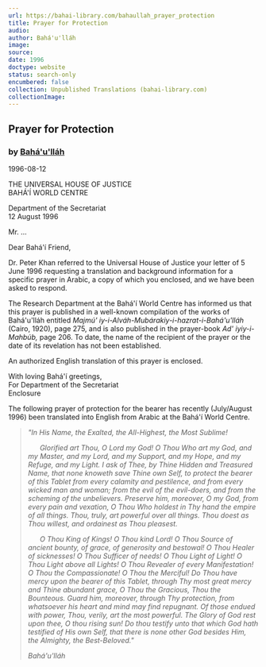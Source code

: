 ```yaml
---
url: https://bahai-library.com/bahaullah_prayer_protection
title: Prayer for Protection
audio: 
author: Bahá'u'lláh
image: 
source: 
date: 1996
doctype: website
status: search-only
encumbered: false
collection: Unpublished Translations (bahai-library.com)
collectionImage: 
---
```



## Prayer for Protection

### by [Bahá'u'lláh](https://bahai-library.com/author/Bahá'u'lláh)

1996-08-12


THE UNIVERSAL HOUSE OF JUSTICE  
BAHÁ'Í WORLD CENTRE

Department of the Secretariat  
12 August 1996 

Mr. ...  
  
Dear Bahá'í Friend,  
  
Dr. Peter Khan referred to the Universal House of Justice your letter of 5 June 1996 requesting a translation and background information for a specific prayer in Arabic, a copy of which you enclosed, and we have been asked to respond.  
  
The Research Department at the Bahá'í World Centre has informed us that this prayer is published in a well-known compilation of the works of Bahá'u'lláh entitled _Majmú' iy-i-Alváh-Mubárakiy-i-hazrat-i-Bahá'u'lláh_ (Cairo, 1920), page 275, and is also published in the prayer-book _Ad' iyiy-i-Mahbúb,_ page 206. To date, the name of the recipient of the prayer or the date of its revelation has not been established.  
  
An authorized English translation of this prayer is enclosed.

With loving Bahá'í greetings,  
For Department of the Secretariat  
Enclosure

The following prayer of protection for the bearer has recently (July/August 1996) been translated into English from Arabic at the Bahá'í World Centre.  
  

> _"In His Name, the Exalted, the All-Highest, the Most Sublime!_  
>   
>       _Glorified art Thou, O Lord my God! O Thou Who art my God, and my Master, and my Lord, and my Support, and my Hope, and my Refuge, and my Light. I ask of Thee, by Thine Hidden and Treasured Name, that none knoweth save Thine own Self, to protect the bearer of this Tablet from every calamity and pestilence, and from every wicked man and woman; from the evil of the evil-doers, and from the scheming of the unbelievers. Preserve him, moreover, O my God, from every pain and vexation, O Thou Who holdest in Thy hand the empire of all things. Thou, truly, art powerful over all things. Thou doest as Thou willest, and ordainest as Thou pleasest._  
>   
>       _O Thou King of Kings! O Thou kind Lord! O Thou Source of ancient bounty, of grace, of generosity and bestowal! O Thou Healer of sicknesses! O Thou Sufficer of needs! O Thou Light of Light! O Thou Light above all Lights! O Thou Revealer of every Manifestation! O Thou the Compassionate! O Thou the Merciful! Do Thou have mercy upon the bearer of this Tablet, through Thy most great mercy and Thine abundant grace, O Thou the Gracious, Thou the Bounteous. Guard him, moreover, through Thy protection, from whatsoever his heart and mind may find repugnant. Of those endued with power, Thou, verily, art the most powerful. The Glory of God rest upon thee, O thou rising sun! Do thou testify unto that which God hath testified of His own Self, that there is none other God besides Him, the Almighty, the Best-Beloved."_  
> 
> _Bahá'u'lláh_